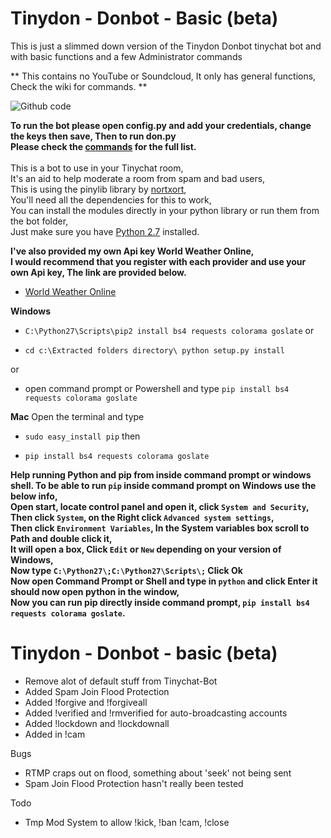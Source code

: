 # Tinydon - Donbot - Basic (beta)
This is just a slimmed down version of the Tinydon Donbot tinychat bot and with basic functions and a few Administrator commands

** This contains no YouTube or Soundcloud, It only has general functions, Check the wiki for commands. **



![Github code](https://img.shields.io/badge/Code-Python-green.svg) <br>

**To run the bot please open config.py and add your credentials, change the keys then save, Then to run don.py**
<br>
**Please check the [commands](https://github.com/tinydon/donbot/wiki) for the full list.**
<br><br>
This is a bot to use in your Tinychat room,<br>
It's an aid to help moderate a room from spam and bad users,<br>
This is using the pinylib library by [nortxort](https://github.com/nortxort/),<br>
You'll need all the dependencies for this to work,<br>
You can install the modules directly in your python library or run them from the bot folder,<br>
Just make sure you have [Python 2.7](https://www.python.org/downloads/) installed.


**I've also provided my own Api key World Weather Online,<br>
I would recommend that you register with each provider and use your own Api key, The link are provided below.**

* [World Weather Online](http://developer.worldweatheronline.com/api/)

**Windows**
* `C:\Python27\Scripts\pip2 install bs4 requests colorama goslate` or

* `cd c:\Extracted folders directory\ python setup.py install` 

or

* open command prompt or Powershell and type `pip install bs4 requests colorama goslate`

**Mac**
Open the terminal and type

* `sudo easy_install pip` then

* `pip install bs4 requests colorama goslate`

**Help running Python and pip from inside command prompt or windows shell.
To be able to run `pip` inside command prompt on Windows use the below info,<br>
Open start, locate control panel and open it, click `System and Security`,<br>
Then click `System`, on the Right click `Advanced system settings`,<br>
Then click `Environment Variables`, In the System variables box scroll to Path and double click it,<br>
It will open a box, Click `Edit` or `New` depending on your version of Windows,<br>
Now type `C:\Python27\;C:\Python27\Scripts\;` Click Ok<br>
Now open Command Prompt or Shell and type in `python` and click Enter it should now open python in the window,<br>
Now you can run pip directly inside command prompt, `pip install bs4 requests colorama goslate`.**

# Tinydon - Donbot - basic (beta)


- Remove alot of default stuff from Tinychat-Bot
- Added Spam Join Flood Protection
- Added !forgive and !forgiveall
- Added !verified and !rmverified for auto-broadcasting accounts
- Added !lockdown and !lockdownall
- Added in !cam

Bugs
- RTMP craps out on flood, something about 'seek' not being sent
- Spam Join Flood Protection hasn't really been tested

Todo
- Tmp Mod System to allow !kick, !ban !cam, !close
